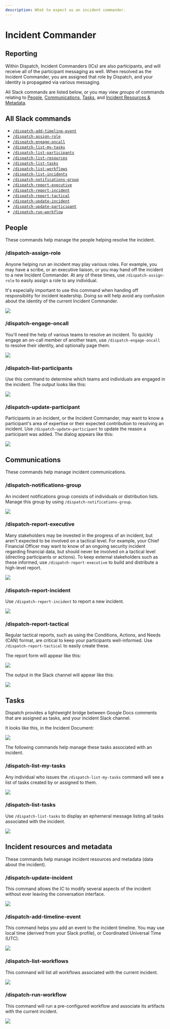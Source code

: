 ```yaml
---
description: What to expect as an incident commander.
---
```


# Incident Commander

## Reporting

Within Dispatch, Incident Commanders \(ICs\) are also participants, and will receive all of the participant messaging as well. When resolved as the Incident Commander, you are assigned that role by Dispatch, and your identity is propagated via various messaging.

All Slack commands are listed below, or you may view _groups_ of commands relating to [People](#people), [Communications](#communications), [Tasks](#tasks), and [Incident Resources & Metadata](#incident-resources-and-metadata).

## All Slack commands

- [`/dispatch-add-timeline-event`](#%2Fdispatch-add-timeline-event)
- [`/dispatch-assign-role`](#%2Fdispatch-assign-role)
- [`/dispatch-engage-oncall`](#%2Fdispatch-engage-oncall)
- [`/dispatch-list-my-tasks`](#%2Fdispatch-list-my-tasks)
- [`/dispatch-list-participants`](#%2Fdispatch-list-participants)
- [`/dispatch-list-resources`](#%2Fdispatch-list-resources)
- [`/dispatch-list-tasks`](#%2Fdispatch-list-tasks)
- [`/dispatch-list-workflows`](#%2Fdispatch-list-workflows)
- [`/dispatch-list-incidents`](#%2Fdispatch-list-incidents)
- [`/dispatch-notifications-group`](#%2Fdispatch-notifications-group)
- [`/dispatch-report-executive`](#%2Fdispatch-report-executive)
- [`/dispatch-report-incident`](#%2Fdispatch-report-incident)
- [`/dispatch-report-tactical`](#%2Fdispatch-report-tactical)
- [`/dispatch-update-incident`](#%2Fdispatch-update-incident)
- [`/dispatch-update-participant`](#%2Fdispatch-update-participant)
- [`/dispatch-run-workflow`](#%2Fdispatch-list-workflow)

## People

These commands help manage the people helping resolve the incident.

### /dispatch-assign-role

Anyone helping run an incident may play various roles. For example, you may have a scribe, or an executive liaison, or you may hand off the incident to a new Incident Commander. At any of these times, use `/dispatch-assign-role` to easily assign a role to any individual.

It's especially important to use this command when handing off responsibility for incident leadership. Doing so will help avoid any confusion about the identity of the current Incident Commander.

![](../.gitbook/assets/slack-conversation-assign-role.png)

### /dispatch-engage-oncall

You'll need the help of various teams to resolve an incident. To quickly engage an on-call member of another team, use `/dispatch-engage-oncall` to resolve their identity, and optionally page them.

![](../.gitbook/assets/slack-conversation-engage-oncall.png)

### /dispatch-list-participants

Use this command to determine which teams and individuals are engaged in the incident. The output looks like this:

![](../.gitbook/assets/slack-conversation-list-participants.png)

### /dispatch-update-participant

Participants in an incident, or the Incident Commander, may want to know a participant's area of expertise or their expected contribution to resolving an incident. Use `/dispatch-update-participant` to update the reason a participant was added. The dialog appears like this:

![](../.gitbook/assets/slack-conversation-update-participant.png)

## Communications

These commands help manage incident communications.

### /dispatch-notifications-group

An incident notifications group consists of individuals or distribution lists. Manage this group by using `/dispatch-notifications-group`.

![](../.gitbook/assets/slack-conversation-notifications-group.png)

### /dispatch-report-executive

Many stakeholders may be invested in the progress of an incident, but aren't expected to be involved on a tactical level. For example, your Chief Financial Officer may want to know of an ongoing security incident regarding financial data, but should never be involved on a tactical level (directing participants or actions). To keep external stakeholders such as these informed, use `/dispatch-report-executive` to build and distribute a high-level report.

![](../.gitbook/assets/slack-conversation-report-executive.png)

### /dispatch-report-incident

Use `/dispatch-report-incident` to report a new incident.

![](../.gitbook/assets/slack-conversation-report-incident.png)

### /dispatch-report-tactical

Regular tactical reports, such as using the Conditions, Actions, and Needs (CAN) format, are critical to keep your participants well-informed. Use `/dispatch-report-tactical` to easily create these.

The report form will appear like this:

![](../.gitbook/assets/slack-conversation-status-report.png)

The output in the Slack channel will appear like this:

![](../.gitbook/assets/slack-conversation-status-report-response.png)

## Tasks

Dispatch provides a lightweight bridge between Google Docs comments that are assigned as tasks, and your incident Slack channel.

It looks like this, in the Incident Document:

![](../.gitbook/assets/google-docs-task-comment.png)

The following commands help manage these tasks associated with an incident.

### /dispatch-list-my-tasks

Any individual who issues the `/dispatch-list-my-tasks` command will see a list of tasks created by or assigned to them.

![](../.gitbook/assets/slack-conversation-list-my-tasks.png)

### /dispatch-list-tasks

Use `/dispatch-list-tasks` to display an ephemeral message listing all tasks associated with the incident.

![](../.gitbook/assets/slack-conversation-list-tasks.png)

## Incident resources and metadata

These commands help manage incident resources and metadata (data about the incident).

### /dispatch-update-incident

This command allows the IC to modify several aspects of the incident without ever leaving the conversation interface.

![](../.gitbook/assets/slack-conversation-edit-incident.png)

### /dispatch-add-timeline-event

This command helps you add an event to the incident timeline. You may use local time (derived from your Slack profile), or Coordinated Universal Time (UTC).

![](../.gitbook/assets/slack-conversation-add-timeline-event.png)

### /dispatch-list-workflows

This command will list all workflows associated with the current incident.

![](../.gitbook/assets/slack-conversation-list-workflows.png)

### /dispatch-run-workflow

This command will run a pre-configured workflow and associate its artifacts with the current incident.

![](../.gitbook/assets/slack-conversation-run-workflow.png)
